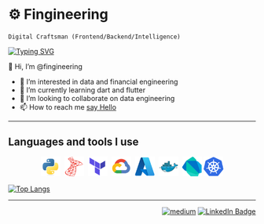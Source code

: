 # ⚙️ Fingineering

`Digital Craftsman (Frontend/Backend/Intelligence)`


[![Typing SVG](https://readme-typing-svg.demolab.com/?lines=Full-stack+data+engineer+and+analyst;Walk+you+to+the+clouds;Always+learning+new+things;&color=0E93E0&width=600&center=true)](https://git.io/typing-svg)



👋 Hi, I’m @fingineering

- 👀 I’m interested in data and financial engineering
- 🌱 I’m currently learning dart and flutter
- 💞️ I’m looking to collaborate on data engineering
- 📫 How to reach me [say Hello](hello@fingineering.net)


----
<!---
fingineering/fingineering is a ✨ special ✨ repository because its `README.md` (this file) appears on your GitHub profile.
You can click the Preview link to take a look at your changes.
;Walk%20you%20to%20the%20cloud;10%2B%15years%20of%20coding%20experience;Always%20learning%20new%20things&center=true&color=0E93E0
--->
## Languages and tools I use


<p align="center">
  <img src="https://github.com/devicons/devicon/blob/master/icons/python/python-original.svg" title="Python" width=40 height=40 alt="Python">&nbsp;
  <img src="https://github.com/devicons/devicon/blob/master/icons/microsoftsqlserver/microsoftsqlserver-plain.svg" title="SQL Server" width=40 height=40 alt="SQL Server">&nbsp;
  <img src="https://github.com/devicons/devicon/blob/master/icons/terraform/terraform-original.svg" title="Terraform" width=40 height=40 alt="Terraform">&nbsp;
  <img src="https://github.com/devicons/devicon/blob/master/icons/googlecloud/googlecloud-original.svg" title="GCP" width=40 height=40 alt="GCP">&nbsp;
    <img src="https://github.com/devicons/devicon/blob/master/icons/azure/azure-original.svg" title="Azure" width=40 height=40 alt="Azure">&nbsp;
  <img src="https://github.com/devicons/devicon/blob/master/icons/docker/docker-original.svg" title="Docker" width=40 height=40 alt="Docker">&nbsp;
  <img src="https://github.com/devicons/devicon/blob/master/icons/dart/dart-original.svg" width=40 height=40 alt="Drat">
  <img src="https://github.com/devicons/devicon/blob/master/icons/kubernetes/kubernetes-original.svg" width=40 height=40 alt="Drat">
</p>



[![Top Langs](https://github-readme-stats.vercel.app/api/top-langs/?username=fingineering&layout=compact&center=true)](https://github.com/fingineering/github-readme-stats)


----

<p align="right">
  <a href="https://otrekwilke.medium.com/"><img src="https://img.shields.io/badge/Medium-12100E?style=for-the-badge&logo=medium&logoColor=white" alt=medium Badge></a>
<a href="https://www.linkedin.com/in/owilke/"><img src="https://img.shields.io/badge/LinkedIn-blue?style=for-the-badge&logo=linkedin&logoColor=white" alt="LinkedIn Badge"></a>
</p>
